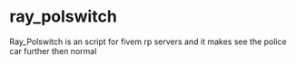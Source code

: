 # ray_polswitch
Ray_Polswitch is an script for fivem rp servers and it makes see the police car further then normal 
